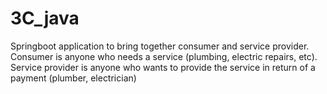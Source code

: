 # 3C_java

Springboot application to bring together consumer and service provider.
Consumer is anyone who needs a service (plumbing, electric repairs, etc).
Service provider is anyone who wants to provide the service in return of a payment (plumber, electrician)
